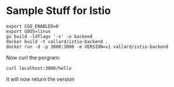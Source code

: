 # Sample Stuff for Istio

```
export CGO_ENABLED=0
export GOOS=linux
go build -ldflags '-s' -o backend
docker build -t vallard/istio-backend . 
docker run -d -p 3000:3000 -e VERSION=v1 vallard/istio-backend
```

Now curl the porgram:

```
curl localhost:3000/hello
```

It will now return the version
